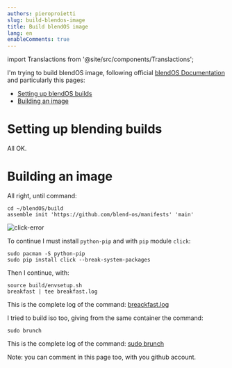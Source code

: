 ```yaml
---
authors: pieroproietti
slug: build-blendos-image
title: Build blendOS image
lang: en
enableComments: true
---
```


import Translactions from '@site/src/components/Translactions';

<Translactions />


I'm trying to build blendOS image, following official [blendOS Documentation](https://docs.blendos.co/) and particularly this pages:

* [Setting up blendOS builds
](https://docs.blendos.co/docs/build-blend/build_environment)
* [Building an image](https://docs.blendos.co/docs/build-blend/building_blendos)

# Setting up blending builds

All OK.

# Building an image

All right, until command:

```
cd ~/blendOS/build
assemble init 'https://github.com/blend-os/manifests' 'main'
```

![click-error](/images/click-error.png)

To continue I must install `python-pip` and with `pip` module `click`:

```
sudo pacman -S python-pip
sudo pip install click --break-system-packages
```

Then I continue, with:

```
source build/envsetup.sh
breakfast | tee breakfast.log
```

This is the complete log of the command: [breackfast.log](/logs/breakfast.log)

I tried to build iso too, giving from the same container the command:

```
sudo brunch
```

This is the complete log of the command: [sudo brunch](/logs/brunch.log)


Note: you can comment in this page too, with you github account.
